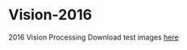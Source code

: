 # Vision-2016
2016 Vision Processing
Download test images [here](https://cloud.nottesla.com/index.php/s/wCyRva8Uyl5gW9T/download)
